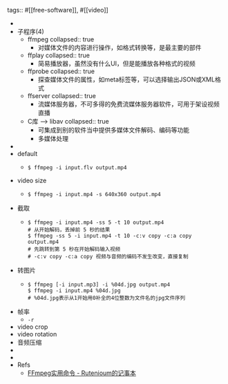 tags:: #[[free-software]], #[[video]]

-
- 子程序(4)
  - ffmpeg
    collapsed:: true
    - 对媒体文件的内容进行操作，如格式转换等，是最主要的部件
  - ffplay
    collapsed:: true
    - 简易播放器，虽然没有什么UI，但是能播放各种格式的视频
  - ffprobe
    collapsed:: true
    - 探查媒体文件的属性，如meta标签等，可以选择输出JSON或XML格式
  - ffserver
    collapsed:: true
    - 流媒体服务器，不可多得的免费流媒体服务器软件，可用于架设视频直播
  - C库 --> libav
    collapsed:: true
    - 可集成到别的软件当中提供多媒体文件解码、编码等功能
    - 多媒体处理
-
- default
  - ```shell
    $ ffmpeg -i input.flv output.mp4
    ```
- video size
  - ```shell
    $ ffmpeg -i input.mp4 -s 640x360 output.mp4
    ```
- 截取
  - ```shell
    $ ffmpeg -i input.mp4 -ss 5 -t 10 output.mp4
    # 从开始解码，丢掉前 5 秒的结果
    $ ffmpeg -ss 5 -i input.mp4 -t 10 -c:v copy -c:a copy output.mp4
    # 先跳转到第 5 秒在开始解码输入视频
    # -c:v copy -c:a copy 视频与音频的编码不发生改变，直接复制
    ```
- 转图片
  - ```shell
    $ ffmpeg [-i input.mp3] -i %04d.jpg output.mp4
    $ ffmpeg -i input.mp4 %04d.jpg
    # %04d.jpg表示从1开始用0补全的4位整数为文件名的jpg文件序列
    ```
- 帧率
  - `-r`
- video crop
- video rotation
- 音频压缩
-
-
- Refs
  - [FFmpeg实用命令 - Rutenioum的记事本](https://aenes.com/post/ffmpeg.html)